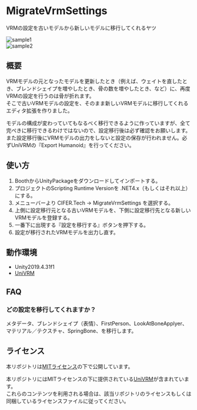# MigrateVrmSettings
VRMの設定を古いモデルから新しいモデルに移行してくれるヤツ

![sample1](Documents/sample1.png)  
![sample2](Documents/sample2.png)

## 概要
VRMモデルの元となったモデルを更新したとき（例えば、ウェイトを直したとき、ブレンドシェイプを増やしたとき、骨の数を増やしたとき、など）に、再度VRMの設定を行うのは骨が折れます。  
そこで古いVRMモデルの設定を、そのまま新しいVRMモデルに移行してくれるエディタ拡張を作りました。  

モデルの構成が変わっていてもなるべく移行できるように作っていますが、全て完ぺきに移行できるわけではないので、設定移行後は必ず確認をお願いします。  
また設定移行後にVRMモデルの出力をしないと設定の保存が行われません。必ずUniVRMの『Export Humanoid』を行ってください。  

## 使い方
1. BoothからUnityPackageをダウンロードしてインポートする。
2. プロジェクトのScripting Runtime Versionを .NET4.x（もしくはそれ以上） にする。
3. メニューバーより CIFER.Tech -> MigrateVrmSettings を選択する。
4. 上側に設定移行元となる古いVRMモデルを、下側に設定移行先となる新しいVRMモデルを登録する。
5. 一番下に出現する『設定を移行する』ボタンを押下する。
6. 設定が移行されたVRMモデルを出力し直す。

## 動作環境
- Unity2019.4.31f1
- [UniVRM](https://github.com/vrm-c/UniVRM)

## FAQ
### どの設定を移行してくれますか？
メタデータ、ブレンドシェイプ（表情）、FirstPerson、LookAtBoneApplyer、マテリアル／テクスチャ、SpringBone、を移行します。

## ライセンス
本リポジトリは[MITライセンス](https://github.com/karukaru808/MigrateVrmSettings/blob/master/LICENSE)の下で公開しています。  

本リポジトリにはMITライセンスの下に提供されている[UniVRM](https://github.com/vrm-c/UniVRM/blob/master/LICENSE.txt)が含まれています。  
これらのコンテンツを利用される場合は、該当リポジトリのライセンスもしくは同梱しているライセンスファイルに従ってください。
